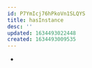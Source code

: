 ```yaml
---
id: P7YmIcj76hPkoVn1SLQYS
title: hasInstance
desc: ''
updated: 1634493022448
created: 1634493009535
---
```



- 
